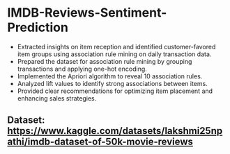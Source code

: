 # IMDB-Reviews-Sentiment-Prediction
- Extracted insights on item reception and identified customer-favored item groups using association rule mining on daily transaction data.
- Prepared the dataset for association rule mining by grouping transactions and applying one-hot encoding.
- Implemented the Apriori algorithm to reveal 10 association rules.
- Analyzed lift values to identify strong associations between items.
- Provided clear recommendations for optimizing item placement and enhancing sales strategies.
## Dataset: https://www.kaggle.com/datasets/lakshmi25npathi/imdb-dataset-of-50k-movie-reviews
